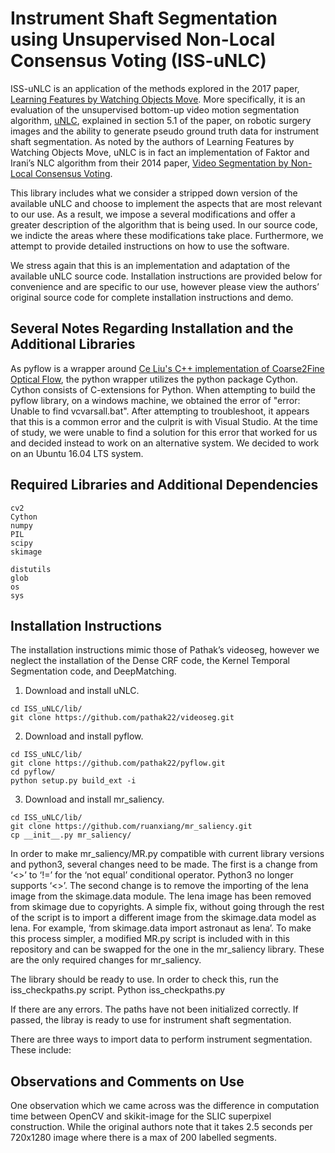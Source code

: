 # Instrument Shaft Segmentation using Unsupervised Non-Local Consensus Voting (ISS-uNLC)

ISS-uNLC is an application of the methods explored in the 2017 paper, [Learning Features by Watching Objects Move](https://people.eecs.berkeley.edu/~pathak/unsupervised_video/). More specifically, it is an evaluation of the unsupervised bottom-up video motion segmentation algorithm, [uNLC]( https://github.com/pathak22/videoseg), explained in section 5.1 of the paper, on robotic surgery images and the ability to generate pseudo ground truth data for instrument shaft segmentation. As noted by the authors of Learning Features by Watching Objects Move, uNLC is in fact an implementation of Faktor and Irani’s NLC algorithm from their 2014 paper, [Video Segmentation by Non-Local Consensus Voting]( http://www.wisdom.weizmann.ac.il/~vision/NonLocalVideoSegmentation.html). 

This library includes what we consider a stripped down version of the available uNLC and choose to implement the aspects that are most relevant to our use. As a result, we impose a several modifications and offer a greater description of the algorithm that is being used. In our source code, we indicte the areas where these modifications take place. Furthermore, we attempt to provide detailed instructions on how to use the software.

We stress again that this is an implementation and adaptation of the available uNLC source code. Installation instructions are provided below for convenience and are specific to our use, however please view the authors’ original source code for complete installation instructions and demo. 

## Several Notes Regarding Installation and the Additional Libraries

As pyflow is a wrapper around [Ce Liu's C++ implementation of Coarse2Fine Optical Flow](http://people.csail.mit.edu/celiu/OpticalFlow/), the python wrapper utilizes the python package Cython. Cython consists of C-extensions for Python. When attempting to build the pyflow library, on a windows machine, we obtained the error of "error: Unable to find vcvarsall.bat". After attempting to troubleshoot, it appears that this is a common error and the culprit is with Visual Studio. At the time of study, we were unable to find a solution for this error that worked for us and decided instead to work on an alternative system. We decided to work on an Ubuntu 16.04 LTS system.  

## Required Libraries and Additional Dependencies

  ```Shell
  cv2
  Cython
  numpy
  PIL
  scipy
  skimage

  distutils
  glob
  os
  sys
  ```

## Installation Instructions
The installation instructions mimic those of Pathak’s videoseg, however we neglect the installation of the Dense CRF code, the Kernel Temporal Segmentation code, and DeepMatching.

1. Download and install uNLC.
  ```Shell
  cd ISS_uNLC/lib/
  git clone https://github.com/pathak22/videoseg.git
  ```

2. Download and install pyflow.
  ```Shell
  cd ISS_uNLC/lib/
  git clone https://github.com/pathak22/pyflow.git
  cd pyflow/
  python setup.py build_ext -i
  ```

3. Download and install mr_saliency.
  ```Shell
  cd ISS_uNLC/lib/
  git clone https://github.com/ruanxiang/mr_saliency.git
  cp __init__.py mr_saliency/
  ```
  
In order to make mr_saliency/MR.py compatible with current library versions and python3, several changes need to be made. The first is a change from ‘<>’ to ‘!=’ for the ‘not equal’  conditional operator. Python3 no longer supports ‘<>’. The second change is to remove the importing of the lena image from the skimage.data module. The lena image has been removed from skimage due to copyrights. A simple fix, without going through the rest of the script is to import a different image from the skimage.data model as lena. For example, ‘from skimage.data import astronaut as lena’. To make this process simpler, a modified MR.py script is included with in this repository and can be swapped for the one in the mr_saliency library. These are the only required changes for mr_saliency.

The library should be ready to use. In order to check this, run the iss_checkpaths.py script. 
Python iss_checkpaths.py

If there are any errors. The paths have not been initialized correctly. If passed, the libray is ready to use for instrument shaft segmentation. 

There are three ways to import data to perform instrument segmentation. These include:

  
  
  
## Observations and Comments on Use
One observation which we came across was the difference in computation time between OpenCV and skikit-image for the SLIC superpixel construction. While the original authors note that it takes 2.5 seconds per 720x1280 image where there is a max of 200 labelled segments. 
